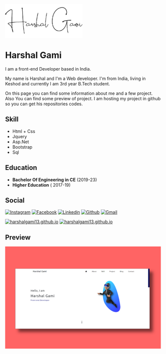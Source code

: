 <a href="https://harshalgami13.github.io/"><img src="Assets/logo_transp1.png" width="250px" align="center"></a>

# Harshal Gami

I am a front-end Developer based in India.

My name is Harshal and I'm a Web developer. I'm from India, living in Keshod and currently I am 3rd year B.Tech student.

On this page you can find some information about me and a few project. Also You can find some preview of project. I am hosting my project in github so you can get his repositories codes.

## Skill

- Html + Css
- Jquery
- Asp.Net
- Bootstrap
- Sql

## Education

- **Bachelor Of Engineering in CE** (2019-23)
- **Higher Education** ( 2017-19)

## Social

 [![Instagram][1.1]][1.2] [![Facebook][2.1]][2.2] [![Linkedin][3.1]][3.2] [![Github][7.1]][7.2] [![Gmail][8.1]][8.2]
 
 [![harshalgami13.github.io][4.1]][4.2] [![harshalgami13.github.io][5.1]][5.2] 

[1.1]: https://img.shields.io/badge/Instagram-C13584?style=for-the-badge&logo=instagram&logoColor=ffffff
[1.2]: https://www.instagram.com/___.h_g_patel.___13/

[2.1]: https://img.shields.io/badge/Facebook-4267B2?style=for-the-badge&logo=facebook&logoColor=ffffff
[2.2]: https://www.facebook.com/harshal.gami.136/

[3.1]: https://img.shields.io/badge/Linkedin-2867B2?style=for-the-badge&logo=linkedin&logoColor=ffffff
[3.2]: https://www.linkedin.com/in/harshalgami/

[7.1]: https://img.shields.io/badge/Github-1f1d1d?style=for-the-badge&logo=github&logoColor=ffffff
[7.2]: https://github.com/harshalgami13

[8.1]: https://img.shields.io/badge/Gmail-c5221e?style=for-the-badge&logo=gmail&logoColor=ffffff
[8.2]: mailto:harshalmgami@gmail.com

[4.1]: https://img.shields.io/github/last-commit/harshalgami13/harshalgami13.github.io?color=0d8af0&label=Last%20Commit&logo=github&logoColor=000&style=social
[4.2]: https://harshalgami13.github.io/

[5.1]: https://img.shields.io/github/commit-activity/y/harshalgami13/harshalgami13.github.io?label=Commit&logo=github&style=social
[5.2]: https://harshalgami13.github.io/

[6.1]: https://img.shields.io/github/watchers/harshalgami13/harshalgami13.github.io?style=social
[6.2]: https://harshalgami13.github.io/


## Preview

![Preview](Assets/preview.png)
